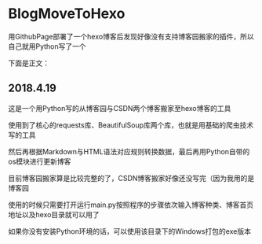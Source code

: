 # BlogMoveToHexo

用GithubPage部署了一个hexo博客后发现好像没有支持博客园搬家的插件，所以自己就用Python写了一个

下面是正文：

## 2018.4.19

这是一个用Python写的从博客园与CSDN两个博客搬家至hexo博客的工具

使用到了核心的requests库、BeautifulSoup库两个库，也就是用基础的爬虫技术写的工具

然后再根据Markdown与HTML语法对应规则转换数据，最后再用Python自带的os模块进行更新博客

目前博客园搬家算是比较完整的了，CSDN博客搬家好像还没写完（因为我用的是博客园

使用的时候只需要打开运行main.py按照程序的步骤依次输入博客种类、博客首页地址以及hexo目录就可以用了

如果你没有安装Python环境的话，可以使用该目录下的Windows打包的exe版本